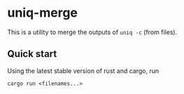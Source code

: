 # uniq-merge
This is a utility to merge the outputs of `uniq -c` (from files).

## Quick start
Using the latest stable version of rust and cargo, run
```
cargo run <filenames...>
```
